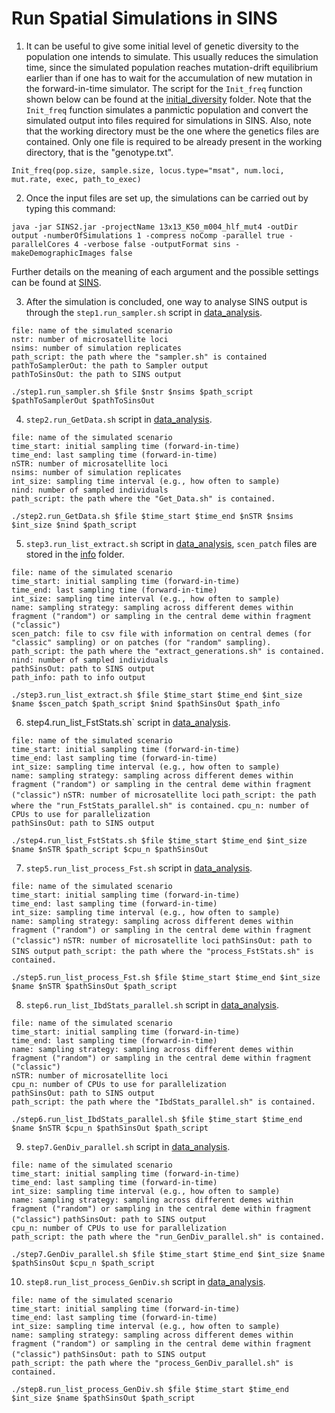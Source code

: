 # Run Spatial Simulations in SINS

1) It can be useful to give some initial level of genetic diversity to the population one intends to simulate. This usually reduces the simulation time, since the simulated population reaches mutation-drift equilibrium earlier than if one has to wait for the accumulation of new mutation in the forward-in-time simulator. The script for the `Init_freq` function shown below can be found at the [initial_diversity](initial_diversity) folder. Note that the `Init_freq` function simulates a panmictic population and convert the simulated output into files required for simulations in SINS. Also, note that the working directory must be the one where the genetics files are contained. Only one file is required to be already present in the working directory, that is the "genotype.txt".

`Init_freq(pop.size, sample.size, locus.type="msat", num.loci, mut.rate, exec, path_to_exec)`

2) Once the input files are set up, the simulations can be carried out by typing this command:

`java -jar SINS2.jar -projectName 13x13_K50_m004_hlf_mut4 -outDir output -numberOfSimulations 1 -compress noComp -parallel true -parallelCores 4 -verbose false -outputFormat sins -makeDemographicImages false`

Further details on the meaning of each argument and the possible settings can be found at [SINS](https://github.com/PopConGen/SINS).

3) After the simulation is concluded, one way to analyse SINS output is through the `step1.run_sampler.sh` script in [data_analysis](data_analysis).

`file: name of the simulated scenario`  
`nstr: number of microsatellite loci`  
`nsims: number of simulation replicates`  
`path_script: the path where the "sampler.sh" is contained`  
`pathToSamplerOut: the path to Sampler output`  
`pathToSinsOut: the path to SINS output`  

`./step1.run_sampler.sh $file $nstr $nsims $path_script $pathToSamplerOut $pathToSinsOut`

4) `step2.run_GetData.sh` script in [data_analysis](data_analysis).

`file: name of the simulated scenario`  
`time_start: initial sampling time (forward-in-time)`  
`time_end: last sampling time (forward-in-time)`  
`nSTR: number of microsatellite loci`  
`nsims: number of simulation replicates`  
`int_size: sampling time interval (e.g., how often to sample)`  
`nind: number of sampled individuals`  
`path_script: the path where the "Get_Data.sh" is contained.`  

`./step2.run_GetData.sh $file $time_start $time_end $nSTR $nsims $int_size $nind $path_script`

5) `step3.run_list_extract.sh` script in [data_analysis](data_analysis), `scen_patch` files are stored in the [info](../info) folder.

`file: name of the simulated scenario`  
`time_start: initial sampling time (forward-in-time)`  
`time_end: last sampling time (forward-in-time)`  
`int_size: sampling time interval (e.g., how often to sample)`  
`name: sampling strategy: sampling across different demes within fragment ("random") or sampling in the central deme within fragment ("classic")`  
`scen_patch: file to csv file with information on central demes (for "classic" sampling) or on patches (for "random" sampling).`  
`path_script: the path where the "extract_generations.sh" is contained.`  
`nind: number of sampled individuals`  
`pathSinsOut: path to SINS output`   
`path_info: path to info output`  

`./step3.run_list_extract.sh $file $time_start $time_end $int_size $name $scen_patch $path_script $nind $pathSinsOut $path_info`

6) step4.run_list_FstStats.sh` script in [data_analysis](data_analysis).

`file: name of the simulated scenario`  
`time_start: initial sampling time (forward-in-time)`  
`time_end: last sampling time (forward-in-time)`  
`int_size: sampling time interval (e.g., how often to sample)`  
`name: sampling strategy: sampling across different demes within fragment ("random") or sampling in the central deme within fragment ("classic")`
`nSTR: number of microsatellite loci` 
`path_script: the path where the "run_FstStats_parallel.sh" is contained.` 
`cpu_n: number of CPUs to use for parallelization`  
`pathSinsOut: path to SINS output`

`./step4.run_list_FstStats.sh $file $time_start $time_end $int_size $name $nSTR $path_script $cpu_n $pathSinsOut`


7) `step5.run_list_process_Fst.sh` script in [data_analysis](data_analysis).

`file: name of the simulated scenario`  
`time_start: initial sampling time (forward-in-time)`  
`time_end: last sampling time (forward-in-time)`  
`int_size: sampling time interval (e.g., how often to sample)`  
`name: sampling strategy: sampling across different demes within fragment ("random") or sampling in the central deme within fragment ("classic")`
`nSTR: number of microsatellite loci` 
`pathSinsOut: path to SINS output`
`path_script: the path where the "process_FstStats.sh" is contained.`   

`./step5.run_list_process_Fst.sh $file $time_start $time_end $int_size $name $nSTR $pathSinsOut $path_script`

8) `step6.run_list_IbdStats_parallel.sh` script in [data_analysis](data_analysis).

`file: name of the simulated scenario`  
`time_start: initial sampling time (forward-in-time)`  
`time_end: last sampling time (forward-in-time)`  
`name: sampling strategy: sampling across different demes within fragment ("random") or sampling in the central deme within fragment ("classic")`  
`nSTR: number of microsatellite loci`  
`cpu_n: number of CPUs to use for parallelization`  
`pathSinsOut: path to SINS output`  
`path_script: the path where the "IbdStats_parallel.sh" is contained.`  


`./step6.run_list_IbdStats_parallel.sh $file $time_start $time_end $name $nSTR $cpu_n $pathSinsOut $path_script`

9) `step7.GenDiv_parallel.sh` script in [data_analysis](data_analysis).

`file: name of the simulated scenario`  
`time_start: initial sampling time (forward-in-time)`  
`time_end: last sampling time (forward-in-time)`  
`int_size: sampling time interval (e.g., how often to sample)`  
`name: sampling strategy: sampling across different demes within fragment ("random") or sampling in the central deme within fragment ("classic")`
`pathSinsOut: path to SINS output`  
`cpu_n: number of CPUs to use for parallelization`  
`path_script: the path where the "run_GenDiv_parallel.sh" is contained.`  

`./step7.GenDiv_parallel.sh $file $time_start $time_end $int_size $name $pathSinsOut $cpu_n $path_script`

10) `step8.run_list_process_GenDiv.sh` script in [data_analysis](data_analysis).

`file: name of the simulated scenario`  
`time_start: initial sampling time (forward-in-time)`  
`time_end: last sampling time (forward-in-time)`  
`int_size: sampling time interval (e.g., how often to sample)`  
`name: sampling strategy: sampling across different demes within fragment ("random") or sampling in the central deme within fragment ("classic")`
`pathSinsOut: path to SINS output`  
`path_script: the path where the "process_GenDiv_parallel.sh" is contained.`  

`./step8.run_list_process_GenDiv.sh $file $time_start $time_end $int_size $name $pathSinsOut $path_script`

